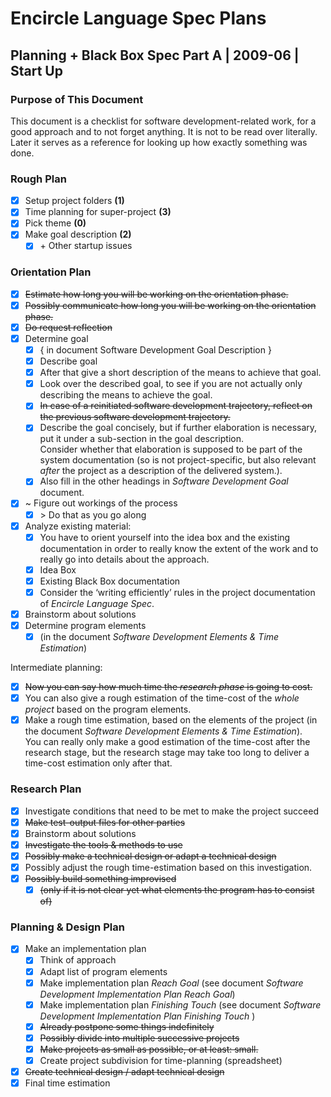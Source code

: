 ﻿Encircle Language Spec Plans
============================

Planning + Black Box Spec Part A | 2009-06 | Start Up
-----------------------------------------------------

### Purpose of This Document

This document is a checklist for software development-related work, for a good approach and to not forget anything. It is not to be read over literally. Later it serves as a reference for looking up how exactly something was done.

### Rough Plan

- [x] Setup project folders  __(1)__
- [x] Time planning for super-project  __(3)__
- [x] Pick theme  __(0)__
- [x] Make goal description  __(2)__
    - [x] \+ Other startup issues

### Orientation Plan

- [x] ~~Estimate how long you will be working on the orientation phase.~~
- [x] ~~Possibly communicate how long you will be working on the orientation phase.~~
- [x] ~~Do request reflection~~
- [x] Determine goal 
    - [x] { in document Software Development Goal Description }
    - [x] Describe goal
    - [x] After that give a short description of the means to achieve that goal.
    - [x] Look over the described goal, to see if you are not actually only describing the means to achieve the goal.
    - [x] ~~In case of a reinitiated software development trajectory, reflect on the previous software development trajectory.~~
    - [x] Describe the goal concisely, but if further elaboration is necessary, put it under a sub-section in the goal description.  
    Consider whether that elaboration is supposed to be part of the system documentation (so is not project-specific, but also relevant *after* the project as a description of the delivered system.).
    - [x] Also fill in the other headings in *Software Development Goal* document.
- [x] ~ Figure out workings of the process
    - [x] \> Do that as you go along
- [x] Analyze existing material:
    - [x] You have to orient yourself into the idea box and the existing documentation in order to really know the extent of the work and to really go into details about the approach.
    - [x] Idea Box
    - [x] Existing Black Box documentation
    - [x] Consider the ‘writing efficiently’ rules in the project documentation of *Encircle Language Spec*.
- [x] Brainstorm about solutions
- [x] Determine program elements
    - [x] (in the document *Software Development Elements & Time Estimation*)

Intermediate planning:

- [x] ~~Now you can say how much time the *research phase* is going to cost.~~
- [x] You can also give a rough estimation of the time-cost of the *whole project* based on the program elements.
- [x] Make a rough time estimation, based on the elements of the project (in the document *Software Development Elements & Time Estimation*).  
You can really only make a good estimation of the time-cost after the research stage, but the research stage may take too long to deliver a time-cost estimation only after that.

### Research Plan

- [x] Investigate conditions that need to be met to make the project succeed
- [x] ~~Make test-output files for other parties~~
- [x] Brainstorm about solutions
- [x] ~~Investigate the tools & methods to use~~
- [x] ~~Possibly make a technical design or adapt a technical design~~
- [x] Possibly adjust the rough time-estimation based on this investigation.
- [x] ~~Possibly build something improvised~~
    - [x] ~~(only if it is not clear yet what elements the program has to consist of)~~

### Planning & Design Plan

- [x] Make an implementation plan
    - [x] Think of approach
    - [x] Adapt list of program elements
    - [x] Make implementation plan *Reach Goal* (see document *Software Development Implementation Plan Reach Goal*)
    - [x] Make implementation plan *Finishing Touch* (see document *Software Development Implementation Plan Finishing Touch* )
    - [x] ~~Already postpone some things indefinitely~~
    - [x] ~~Possibly divide into multiple successive projects~~
    - [x] ~~Make projects as small as possible, or at least: small.~~
    - [x] Create project subdivision for time-planning (spreadsheet)
- [x] ~~Create technical design / adapt technical design~~
- [x] Final time estimation